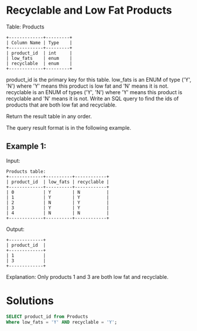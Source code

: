 # Recyclable and Low Fat Products
Table: Products
```
+-------------+---------+
| Column Name | Type    |
+-------------+---------+
| product_id  | int     |
| low_fats    | enum    |
| recyclable  | enum    |
+-------------+---------+
```
product_id is the primary key for this table.
low_fats is an ENUM of type ('Y', 'N') where 'Y' means this product is low fat and 'N' means it is not.
recyclable is an ENUM of types ('Y', 'N') where 'Y' means this product is recyclable and 'N' means it is not. Write an SQL query to find the ids of products that are both low fat and recyclable.

Return the result table in any order.

The query result format is in the following example.

 

## Example 1:

Input: 

    Products table:
    +-------------+----------+------------+
    | product_id  | low_fats | recyclable |
    +-------------+----------+------------+
    | 0           | Y        | N          |
    | 1           | Y        | Y          |
    | 2           | N        | Y          |
    | 3           | Y        | Y          |
    | 4           | N        | N          |
    +-------------+----------+------------+

Output: 

    +-------------+
    | product_id  |
    +-------------+
    | 1           |
    | 3           |
    +-------------+
Explanation: Only products 1 and 3 are both low fat and recyclable.

# Solutions

```sql
SELECT product_id from Products
Where low_fats = 'Y' AND recyclable = 'Y';
```